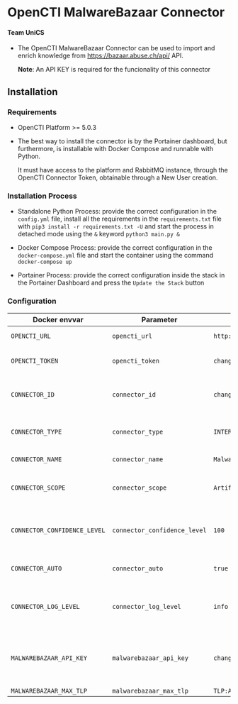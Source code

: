 # OpenCTI MalwareBazaar Connector
#### Team UniCS

* The OpenCTI MalwareBazaar Connector can be used to import and enrich knowledge from https://bazaar.abuse.ch/api/ API. 

  **Note**: An API KEY is required for the funcionality of this connector

## Installation

### Requirements

- OpenCTI Platform >= 5.0.3

- The best way to install the connector is by the Portainer dashboard, but furthermore, is installable with Docker Compose and runnable with Python. 

  It must have access to the platform and RabbitMQ instance, through the OpenCTI Connector Token, obtainable through a New User creation. 

### Installation Process

- Standalone Python Process: provide the correct configuration in the `config.yml` file, install all the requirements in the `requirements.txt` file with `pip3 install -r requirements.txt -U` and start the process in detached mode using the `&` keyword `python3 main.py &`

- Docker Compose Process: provide the correct configuration in the `docker-compose.yml` file and start the container using the command `docker-compose up` 

- Portainer Process: provide the correct configuration inside the stack in the Portainer Dashboard and press the `Update the Stack` button

  

### Configuration

| Docker envvar                | Parameter                    | Default               | Description                                                  |
| ---------------------------- | ---------------------------- | --------------------- | ------------------------------------------------------------ |
| `OPENCTI_URL`                | `opencti_url`                | `http://opencti:8080` | The URL of the OpenCTI platform.                             |
| `OPENCTI_TOKEN`              | `opencti_token`              | `changeMe`            | The user token provided in the OpenCTI platform.             |
| `CONNECTOR_ID`               | `connector_id`               | `changeMe`            | A valid arbitrary `UUIDv4` that must be unique for this connector. |
| `CONNECTOR_TYPE`             | `connector_type`             | `INTERNAL_ENRICHMENT` | Must be `INTERNAL_ENRICHMENT` (this is the connector type).  |
| `CONNECTOR_NAME`             | `connector_name`             | `MalwareBazaar`       | Option `MalwareBazaar`                                       |
| `CONNECTOR_SCOPE`            | `connector_scope`            | `Artifact, StixFile`  | Supported scope: Template Scope (MIME Type or Stix Object)   |
| `CONNECTOR_CONFIDENCE_LEVEL` | `connector_confidence_level` | `100`                 | The default confidence level for created sightings (a number between 0 and 100). |
| `CONNECTOR_AUTO`             | `connector_auto`             | `true`                | Connector needs the automatic trigger                        |
| `CONNECTOR_LOG_LEVEL`        | `connector_log_level`        | `info`                | The log level for this connector, could be `debug`, `info`, `warn` or `error` (less verbose). |
| `MALWAREBAZAAR_API_KEY`      | `malwarebazaar_api_key`      | `changeMe`            | Must be strictly greater than 1, indicates the frequency of update in days (default value is 2 days). |
| `MALWAREBAZAAR_MAX_TLP`      | `malwarebazaar_max_tlp`      | `TLP:AMBER`           |                                                              |



